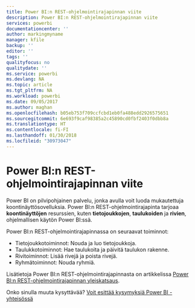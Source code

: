 ```yaml
---
title: Power BI:n REST-ohjelmointirajapinnan viite
description: Power BI:n REST-ohjelmointirajapinnan viite
services: powerbi
documentationcenter: ''
author: markingmyname
manager: kfile
backup: ''
editor: ''
tags: ''
qualityfocus: no
qualitydate: ''
ms.service: powerbi
ms.devlang: NA
ms.topic: article
ms.tgt_pltfrm: NA
ms.workload: powerbi
ms.date: 09/05/2017
ms.author: maghan
ms.openlocfilehash: b05eb753f709ccfcbd1eb0fa488edd2926575651
ms.sourcegitcommit: 6e693f9caf98385a2c45890cd0fbf2403f0dbb8a
ms.translationtype: HT
ms.contentlocale: fi-FI
ms.lasthandoff: 01/30/2018
ms.locfileid: "30973047"
---
```

# <a name="power-bi-rest-api-reference"></a>Power BI:n REST-ohjelmointirajapinnan viite
Power BI on pilvipohjainen palvelu, jonka avulla voit luoda mukautettuja koontinäyttösovelluksia. Power BI:n REST-ohjelmointirajapinta tarjoaa **koontinäyttöjen** resurssien, kuten **tietojoukkojen**, **taulukoiden** ja **rivien**, ohjelmallisen käytön Power BI:ssä.

Power BI:n REST-ohjelmointirajapinnassa on seuraavat toiminnot:

* Tietojoukkotoiminnot: Nouda ja luo tietojoukkoja.
* Taulukkotoiminnot: Hae taulukoita ja päivitä taulukon rakenne.
* Rivitoiminnot: Lisää rivejä ja poista rivejä.
* Ryhmätoiminnot: Nouda ryhmiä.

Lisätietoja Power BI:n REST-ohjelmointirajapinnasta on artikkelissa [Power BI:n REST-ohjelmointirajapinnan yleiskatsaus](https://msdn.microsoft.com/library/dn877544.aspx).

Onko sinulla muuta kysyttävää? [Voit esittää kysymyksiä Power BI -yhteisössä](http://community.powerbi.com/)

